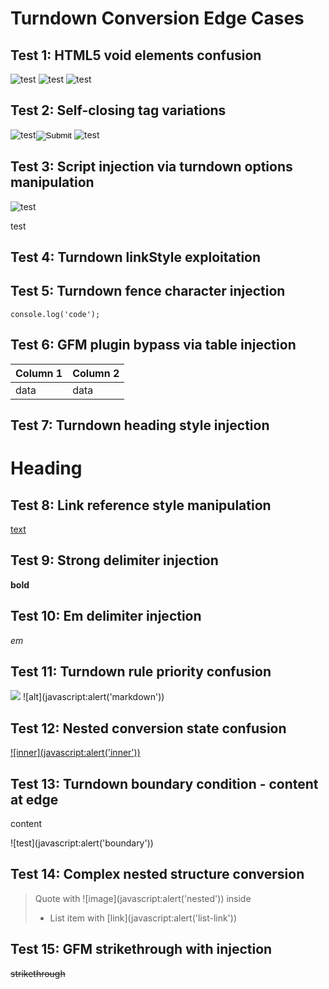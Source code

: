 # Turndown Conversion Edge Cases

## Test 1: HTML5 void elements confusion
![test](https://example.com/image.jpg)<area>
![test](https://example.com/image.jpg)<base href="javascript:alert('base')">
![test](https://example.com/image.jpg)<track kind="captions" src="javascript:alert('track')">

## Test 2: Self-closing tag variations
![test](https://example.com/image.jpg)<input type="image" src="javascript:alert('input')" />
![test](https://example.com/image.jpg)<source src="javascript:alert('source')" />

## Test 3: Script injection via turndown options manipulation
![test](https://example.com/image.jpg)
<div data-turndown-options='{"fence":"```","emDelimiter":"*<script>alert(1)</script>*"}'>test</div>

## Test 4: Turndown linkStyle exploitation
[<script>alert('linkStyle')</script>](https://example.com/safe)

## Test 5: Turndown fence character injection
```<script>alert('fence')</script>
console.log('code');
```

## Test 6: GFM plugin bypass via table injection
| Column 1<script>alert('table')</script> | Column 2 |
|---|---|
| data | data |

## Test 7: Turndown heading style injection
# Heading<script>alert('heading')</script>

## Test 8: Link reference style manipulation
[text<script>alert('ref')</script>][ref]

[ref]: https://example.com/safe

## Test 9: Strong delimiter injection
**bold<script>alert('strong')</script>**

## Test 10: Em delimiter injection
*em<script>alert('em')</script>*

## Test 11: Turndown rule priority confusion
<img src="javascript:alert('img')" onerror="alert('onerror')" />
![alt](javascript:alert('markdown'))

## Test 12: Nested conversion state confusion
<a href="javascript:alert('outer')">
  ![inner](javascript:alert('inner'))
</a>

## Test 13: Turndown boundary condition - content at edge
<p>content</p>![test](javascript:alert('boundary'))

## Test 14: Complex nested structure conversion
<blockquote>
  <p>Quote with ![image](javascript:alert('nested')) inside</p>
  <ul>
    <li>List item with [link](javascript:alert('list-link'))</li>
  </ul>
</blockquote>

## Test 15: GFM strikethrough with injection
~~strikethrough<script>alert('strike')</script>~~